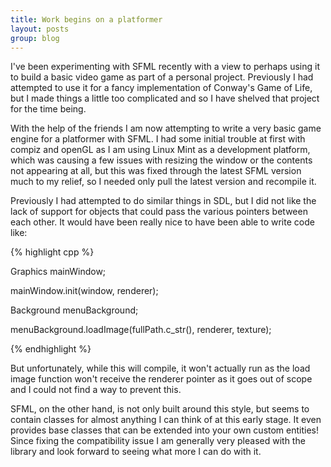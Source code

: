 ```yaml
---
title: Work begins on a platformer
layout: posts
group: blog
---
```


I've been experimenting with SFML recently with a view to perhaps using it
to build a basic video game as part of a personal project. Previously I had
attempted to use it for a fancy implementation of Conway's Game of Life, but
I made things a little too complicated and so I have shelved that project for
the time being.

With the help of the friends I am now attempting to write a very basic game
engine for a platformer with SFML. I had some initial trouble at first with
compiz and openGL as I am using Linux Mint as a development platform, which
was causing a few issues with resizing the window or the contents not appearing
at all, but this was fixed through the latest SFML version much to my relief,
so I needed only pull the latest version and recompile it.

Previously I had attempted to do similar things in SDL, but I did not like the
lack of support for objects that could pass the various pointers between each
other. It would have been really nice to have been able to write code like:

{% highlight cpp %}

Graphics mainWindow;

mainWindow.init(window, renderer);

Background menuBackground;

menuBackground.loadImage(fullPath.c_str(), renderer, texture);

{% endhighlight %}

But unfortunately, while this will compile, it won't actually run as the
load image function won't receive the renderer pointer as it goes out of scope
and I could not find a way to prevent this.

SFML, on the other hand, is not only built around this style, but seems to
contain classes for almost anything I can think of at this early stage. It even
provides base classes that can be extended into your own custom entities! Since
fixing the compatibility issue I am generally very pleased with the library and
look forward to seeing what more I can do with it.
